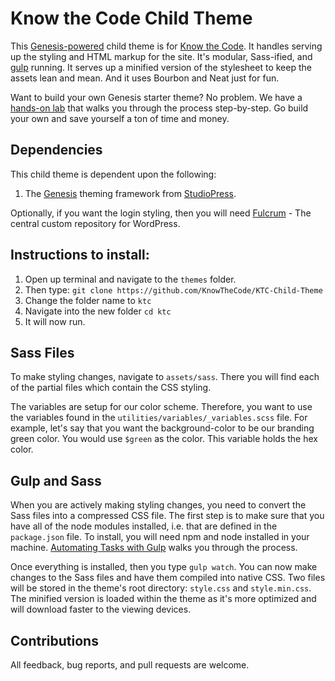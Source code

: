# Know the Code Child Theme

This [Genesis-powered](http://www.studiopress.com/features/) child theme is for [Know the Code](https://KnowTheCode.io).  It handles serving up the styling and HTML markup for the site.  It's modular, Sass-ified, and [gulp](https://knowthecode.io/labs/part-3a-automating-tasks-gulp) running.  It serves up a minified version of the stylesheet to keep the assets lean and mean.  And it uses Bourbon and Neat just for fun.  

Want to build your own Genesis starter theme? No problem.  We have a [hands-on lab](https://knowthecode.io/labs-guide/lets-build-custom-developers-genesis-starter-child-theme) that walks you through the process step-by-step.  Go build your own and save yourself a ton of time and money. 

## Dependencies

This child theme is dependent upon the following:

1. The [Genesis](http://www.studiopress.com/features/) theming framework from [StudioPress](http://www.studiopress.com).

Optionally, if you want the login styling, then you will need [Fulcrum](https://github.com/hellofromtonya/Fulcrum) - The central custom repository for WordPress.

## Instructions to install:

1. Open up terminal and navigate to the `themes` folder.
2. Then type: `git clone https://github.com/KnowTheCode/KTC-Child-Theme`
3. Change the folder name to `ktc`
4. Navigate into the new folder `cd ktc`
5. It will now run.

## Sass Files

To make styling changes, navigate to `assets/sass`.  There you will find each of the partial files which contain the CSS styling.

The variables are setup for our color scheme.  Therefore, you want to use the variables found in the `utilities/variables/_variables.scss` file.  For example, let's say that you want the background-color to be our branding green color.  You would use `$green` as the color.  This variable holds the hex color.

## Gulp and Sass

When you are actively making styling changes, you need to convert the Sass files into a compressed CSS file.  The first step is to make sure that you have all of the node modules installed, i.e. that are defined in the `package.json` file.  To install, you will need npm and node installed in your machine.  [Automating Tasks with Gulp](https://knowthecode.io/labs/part-3a-automating-tasks-gulp) walks you through the process.

Once everything is installed, then you type `gulp watch`.  You can now make changes to the Sass files and have them compiled into native CSS.  Two files will be stored in the theme's root directory: `style.css` and `style.min.css`.  The minified version is loaded within the theme as it's more optimized and will download faster to the viewing devices.

## Contributions

All feedback, bug reports, and pull requests are welcome.